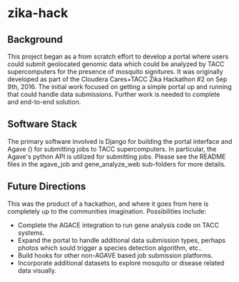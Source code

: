 # zika-hack

## Background

This project began as a from scratch effort to develop a portal where users could submit geolocated genomic data which could be analyzed by TACC supercomputers for the presence of mosquito signitures.  It was originally developed as part of the Cloudera Cares+TACC Zika Hackathon #2 on Sep 9th, 2016.  The initial work focused on getting a simple portal up and running that could handle data submissions.  Further work is needed to complete and end-to-end solution.

## Software Stack

The primary software involved is Django for building the portal interface and Agave () for submitting jobs to TACC supercomputers.  In particular, the Agave's python API is utilized for submitting jobs.  Please see the README files in the agave_job and gene_analyze_web sub-folders for more details.

## Future Directions

This was the product of a hackathon, and where it goes from here is completely up to the communities imagination.  Possibilities include:

* Complete the AGACE integration to run gene analysis code on TACC systems.
* Expand the portal to handle additional data submission types, perhaps photos which sould trigger a species detection algorithm, etc..
* Build hooks for other non-AGAVE based job submission platforms.
* Incorporate additional datasets to explore mosquito or disease related data visually.


